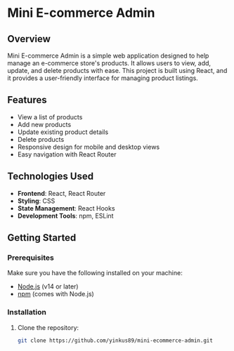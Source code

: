 # Mini E-commerce Admin

## Overview

Mini E-commerce Admin is a simple web application designed to help manage an e-commerce store's products. It allows users to view, add, update, and delete products with ease. This project is built using React, and it provides a user-friendly interface for managing product listings.

## Features

- View a list of products
- Add new products
- Update existing product details
- Delete products
- Responsive design for mobile and desktop views
- Easy navigation with React Router

## Technologies Used

- **Frontend**: React, React Router
- **Styling**: CSS
- **State Management**: React Hooks
- **Development Tools**: npm, ESLint

## Getting Started

### Prerequisites

Make sure you have the following installed on your machine:

- [Node.js](https://nodejs.org/) (v14 or later)
- [npm](https://www.npmjs.com/get-npm) (comes with Node.js)

### Installation

1. Clone the repository:

   ```bash
   git clone https://github.com/yinkus89/mini-ecommerce-admin.git
